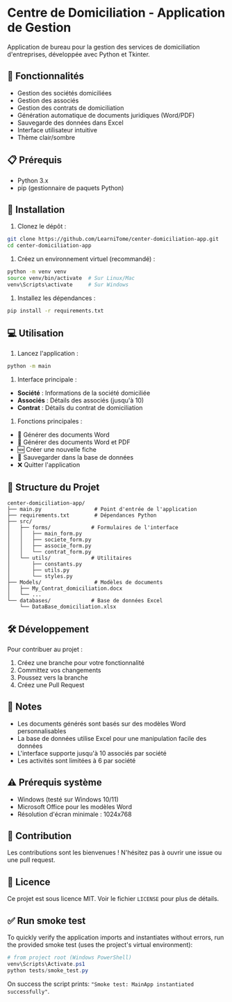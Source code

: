 # Centre de Domiciliation - Application de Gestion

Application de bureau pour la gestion des services de domiciliation d'entreprises, développée avec Python et Tkinter.

## 🌟 Fonctionnalités

- Gestion des sociétés domiciliées
- Gestion des associés
- Gestion des contrats de domiciliation
- Génération automatique de documents juridiques (Word/PDF)
- Sauvegarde des données dans Excel
- Interface utilisateur intuitive
- Thème clair/sombre

## 📋 Prérequis

- Python 3.x
- pip (gestionnaire de paquets Python)

## 🚀 Installation

1. Clonez le dépôt :

```bash
git clone https://github.com/LearniTome/center-domiciliation-app.git
cd center-domiciliation-app
```

1. Créez un environnement virtuel (recommandé) :

```bash
python -m venv venv
source venv/bin/activate  # Sur Linux/Mac
venv\Scripts\activate     # Sur Windows
```

1. Installez les dépendances :

```bash
pip install -r requirements.txt
```

## 💻 Utilisation

1. Lancez l'application :

```bash
python -m main
```

1. Interface principale :

- **Société** : Informations de la société domiciliée
- **Associés** : Détails des associés (jusqu'à 10)
- **Contrat** : Détails du contrat de domiciliation

1. Fonctions principales :

- 📄 Générer des documents Word
- 📑 Générer des documents Word et PDF
- 🆕 Créer une nouvelle fiche
- 💾 Sauvegarder dans la base de données
- ❌ Quitter l'application

## 📁 Structure du Projet

```text
center-domiciliation-app/
├── main.py                 # Point d'entrée de l'application
├── requirements.txt        # Dépendances Python
├── src/
│   ├── forms/             # Formulaires de l'interface
│   │   ├── main_form.py
│   │   ├── societe_form.py
│   │   ├── associe_form.py
│   │   └── contrat_form.py
│   └── utils/             # Utilitaires
│       ├── constants.py
│       ├── utils.py
│       └── styles.py
├── Models/                 # Modèles de documents
│   ├── My_Contrat_domiciliation.docx
│   └── ...
└── databases/             # Base de données Excel
    └── DataBase_domiciliation.xlsx
```

## 🛠 Développement

Pour contribuer au projet :

1. Créez une branche pour votre fonctionnalité
2. Committez vos changements
3. Poussez vers la branche
4. Créez une Pull Request

## 📝 Notes

- Les documents générés sont basés sur des modèles Word personnalisables
- La base de données utilise Excel pour une manipulation facile des données
- L'interface supporte jusqu'à 10 associés par société
- Les activités sont limitées à 6 par société

## ⚠️ Prérequis système

- Windows (testé sur Windows 10/11)
- Microsoft Office pour les modèles Word
- Résolution d'écran minimale : 1024x768

## 🤝 Contribution

Les contributions sont les bienvenues ! N'hésitez pas à ouvrir une issue ou une pull request.

## 📜 Licence

Ce projet est sous licence MIT. Voir le fichier `LICENSE` pour plus de détails.

## ✅ Run smoke test

To quickly verify the application imports and instantiates without errors, run the provided smoke test (uses the project's virtual environment):

```powershell
# from project root (Windows PowerShell)
venv\Scripts\Activate.ps1
python tests/smoke_test.py
```

On success the script prints: `"Smoke test: MainApp instantiated successfully"`.

